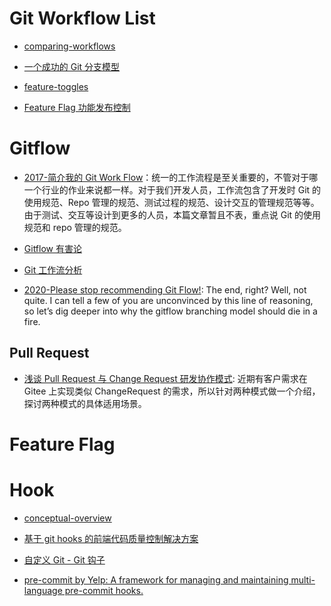 # Git Workflow List

- [comparing-workflows](https://www.atlassian.com/git/tutorials/comparing-workflows/feature-branch-workflow)

- [一个成功的 Git 分支模型](http://blog.jobbole.com/81196/)

- [feature-toggles](http://martinfowler.com/articles/feature-toggles.html)

- [Feature Flag 功能发布控制](http://fex.baidu.com/blog/2014/07/feature-flag/?qq-pf-to=pcqq.c2c)

# Gitflow

- [2017-简介我的 Git Work Flow](http://zhoulingyu.com/2017/05/08/Git-Work-Flow/)：统一的工作流程是至关重要的，不管对于哪一个行业的作业来说都一样。对于我们开发人员，工作流包含了开发时 Git 的使用规范、Repo 管理的规范、测试过程的规范、设计交互的管理规范等等。由于测试、交互等设计到更多的人员，本篇文章暂且不表，重点说 Git 的使用规范和 repo 管理的规范。

- [Gitflow 有害论](http://insights.thoughtworkers.org/gitflow-consider-harmful/)

- [Git 工作流分析](https://github.com/xirong/my-git/blob/master/git-workflow-tutorial.md)

- [2020-Please stop recommending Git Flow!](https://georgestocker.com/2020/03/04/please-stop-recommending-git-flow/): The end, right? Well, not quite. I can tell a few of you are unconvinced by this line of reasoning, so let’s dig deeper into why the gitflow branching model should die in a fire.

## Pull Request 

- [浅谈 Pull Request 与 Change Request 研发协作模式](https://mp.weixin.qq.com/s/rIt-XkgQGrKzdKkD5NSIRA): 近期有客户需求在 Gitee 上实现类似 ChangeRequest 的需求，所以针对两种模式做一个介绍，探讨两种模式的具体适用场景。

# Feature Flag

# Hook

- [conceptual-overview](https://www.atlassian.com/git/tutorials/git-hooks/conceptual-overview)

- [基于 git hooks 的前端代码质量控制解决方案](https://github.com/kuitos/kuitos.github.io/issues/28)

- [自定义 Git - Git 钩子](https://git-scm.com/book/zh/v2/%E8%87%AA%E5%AE%9A%E4%B9%89-Git-Git-%E9%92%A9%E5%AD%90)

- [pre-commit by Yelp: A framework for managing and maintaining multi-language pre-commit hooks.](http://pre-commit.com/#node)
